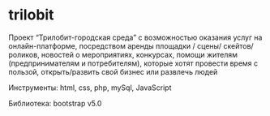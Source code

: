 # trilobit

Проект “Трилобит-городская среда” с возможностью оказания услуг на онлайн-платформе, посредством аренды площадки / сцены/ скейтов/ роликов, новостей о мероприятиях, конкурсах, помощи жителям (предпринимателям и потребителям), которые хотят провести время с пользой, открыть/развить свой бизнес или развлечь людей

Инструменты: html, css, php, mySql, JavaScript

Библиотека: bootstrap v5.0